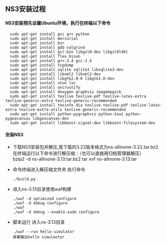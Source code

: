 ## NS3安装过程
#### NS3安装预先设置Ubuntu环境，执行在终端以下命令<br>
      sudo apt-get install gcc g++ python
      sudo apt-get install mercurial
      sudo apt-get install bzr
      sudo apt-get install gdb valgrind
      sudo apt-get install gsl-bin libgsl0-dev libgsl0ldbl
      sudo apt-get install flex bison
      sudo apt-get install g++-3.4 gcc-3.4
      sudo apt-get install tcpdump
      sudo apt-get install sqlite sqlite3 libsqlite3-dev
      sudo apt-get install libxml2 libxml2-dev
      sudo apt-get install libgtk2.0-0 libgtk2.0-dev
      sudo apt-get install vtun lxc
      sudo apt-get install uncrustify
      sudo apt-get install doxygen graphviz imagemagick
      sudo apt-get install texlive texlive-pdf texlive-latex-extra texlive-generic-extra texlive-generic-recommended
      sudo apt-get install texinfo dia texlive texlive-pdf texlive-latex-extra texlive-extra-utils texlive-generic-recommended
      sudo apt-get install python-pygraphviz python-kiwi python-pygoocanvas libgoocanvas-dev
      sudo apt-get install libboost-signal-dev libboost-filesystem-dev

#### 安装NS3
+ 下载NS3安装包并解压,我下载的3.22版本格式为ns-allinone-3.22.tar.bz2<br>
在终端运行以下命令进行解压缩：（也可以直接用归档管理器解压）<br>
      bzip2 -d ns-allinone-3.13.tar.bz2
      tar xvf ns-allinone-3.13.tar


+ 命令终端进入解压缩文件夹 执行命令<br>

      ./build.py

+ 进入ns-3.13目录使用waf构建<br>

      ./waf -d optimized configure
      ./waf -d debug configure
      ./waf
      ./waf -d debug --enable-sudo configure

+ 脚本运行 进入ns-3.13目录<br>

      ./waf --run hello-simulator
      屏幕输出hello simulaotor
